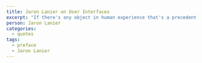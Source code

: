 ```yaml
---
title: Jaron Lanier on User Interfaces
excerpt: "If there's any object in human experience that's a precedent for what a computer should be like, it's a musical instrument: a device where you can explore a huge range of possibilities through an interface that connects your mind and your body, allowing you to be emotionally authentic and expressive."
person: Jaron Lanier
categories:
  - quotes
tags:
  - preface
  - Jaron Lanier
---
```

